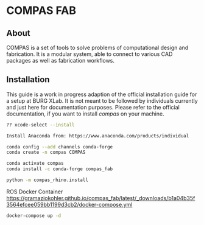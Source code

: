 # COMPAS FAB
## About
COMPAS is a set of tools to solve problems of computational design and fabrication. It is a modular system, able to connect to various CAD packages as well as fabrication workflows. 

## Installation
This guide is a work in progress adaption of the official installation guide for a setup at BURG XLab. It is not meant to be followed by individuals currently and just here for documentation purposes. Please refer to the official documentation, if you want to install *compas* on your machine. 

``` sh
?? xcode-select --install

Install Anaconda from: https://www.anaconda.com/products/individual

conda config --add channels conda-forge 
conda create -n compas COMPAS

conda activate compas
conda install -c conda-forge compas_fab

python -m compas_rhino.install
```

ROS Docker Container
https://gramaziokohler.github.io/compas_fab/latest/_downloads/b1a04b35f3564efcee059bb1199d3cb2/docker-compose.yml
``` sh
docker-compose up -d
```
